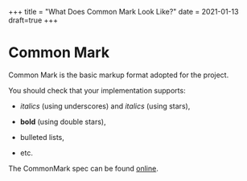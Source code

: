 +++
title = "What Does Common Mark Look Like?"
date = 2021-01-13
draft=true
+++

# Common Mark

Common Mark is the basic markup format adopted for the project.

You should check that your implementation supports:

- _italics_ (using underscores) and *italics* (using stars),

- **bold** (using double stars),
  
- bulleted lists,

- etc.

The CommonMark spec can be found [online](http://spec.commonmark.org).
